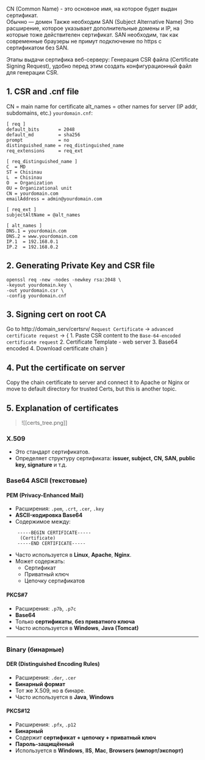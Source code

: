 CN (Common Name) - это основное имя, на которое будет выдан сертификат.  
Обычно — домен
Также необходим SAN (Subject Alternative Name)
Это расширение, которое указывает дополнительные домены и IP, на которые тоже действителен сертификат.
SAN необходим, так как современные браузеры не примут подключение по https с сертификатом без SAN.

Этапы выдачи сертифика веб-серверу:
Генерация CSR файла (Certificate Signing Request), удобно перед этим создать конфигурационный файл для генерации CSR.
## 1. CSR and .cnf file
CN = main name for certificate
alt_names = other names for server (IP addr, subdomains, etc.)
`yourdomain.cnf`:
```
[ req ]
default_bits       = 2048
default_md         = sha256
prompt             = no
distinguished_name = req_distinguished_name
req_extensions     = req_ext

[ req_distinguished_name ]
C  = MD
ST = Chisinau
L  = Chisinau
O  = Organization
OU = Organizational unit
CN = yourdomain.com
emailAddress = admin@yourdomain.com

[ req_ext ]
subjectAltName = @alt_names

[ alt_names ]
DNS.1 = yourdomain.com
DNS.2 = www.yourdomain.com
IP.1  = 192.168.0.1
IP.2  = 192.168.0.2
```

## 2. Generating Private Key and CSR file

```
openssl req -new -nodes -newkey rsa:2048 \
-keyout yourdomain.key \
-out yourdomain.csr \
-config yourdomain.cnf
```

## 3. Signing cert on root CA

Go to http://domain_serv/certsrv/
`Request Certificate` -> `advanced certificate request` -> {
	1. Paste CSR content to the `Base-64-encoded certificate request`
	2. Certificate Template - web server
	3. Base64 encoded
	4. Download certificate chain
}

## 4. Put the certificate on server
Copy the chain certificate to server and connect it to Apache or Nginx
or move to default directory for trusted Certs, but this is another topic.

## 5. Explanation of certificates

> ![[certs_tree.png]]

### X.509
- Это стандарт сертификатов.
- Определяет структуру сертификата: **issuer, subject, CN, SAN, public key, signature** и т.д.

### Base64 ASCII (текстовые)

#### **PEM (Privacy-Enhanced Mail)**
- Расширения: `.pem`, `.crt`, `.cer`, `.key`
- **ASCII-кодировка Base64**
- Содержимое между:
```
	-----BEGIN CERTIFICATE----- 
	 (Certificate)
	-----END CERTIFICATE-----
```

- Часто используется в **Linux**, **Apache**, **Nginx**.
- Может содержать:
    - Сертификат
    - Приватный ключ
    - Цепочку сертификатов

####  **PKCS#7**
- Расширения: `.p7b`, `.p7c`
- **Base64**
- Только **сертификаты**, **без приватного ключа**
- Часто используется в **Windows**, **Java (Tomcat)**

---

###  Binary (бинарные)
#### **DER (Distinguished Encoding Rules)**
- Расширения: `.der`, `.cer`
- **Бинарный формат**
- Тот же X.509, но в бинаре.
- Часто используется в **Java**, **Windows**
#### **PKCS#12**
- Расширения: `.pfx`, `.p12`
- **Бинарный**
- Содержит **сертификат + цепочку + приватный ключ**
- **Пароль-защищённый**
- Используется в **Windows**, **IIS**, **Mac**, **Browsers (импорт/экспорт)**